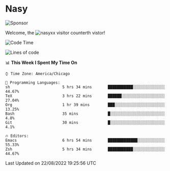 # Nasy

<!--
<p align="center">
<img height="200" src="https://github-readme-stats.vercel.app/api?username=nasyxx&count_private=true&show_icons=true&theme=dracula&include_all_commits=true"/>
<img height="200" src="https://github-readme-stats.vercel.app/api/top-langs/?username=nasyxx&theme=dracula&hide=html,jupyter+notebook&count_private=true&show_icons=true"/>
</p>

  
----------------
-->

![Sponsor](https://img.shields.io/static/v1.svg?label=Sponsor&message=%E2%9D%A4&logo=GitHub&style=flat&color=pink)
 
Welcome, the ![nasyxx visitor counter](https://count.getloli.com/get/@nasyxx?theme=rule34)th vistor!
 
<!--START_SECTION:waka-->
![Code Time](http://img.shields.io/badge/Code%20Time-2%2C567%20hrs%2051%20mins-blue)

![Lines of code](https://img.shields.io/badge/From%20Hello%20World%20I%27ve%20Written-5%20Million%20lines%20of%20code-blue)

📊 **This Week I Spent My Time On** 

```text
⌚︎ Time Zone: America/Chicago

💬 Programming Languages: 
sh                       5 hrs 34 mins       ███████████░░░░░░░░░░░░░░   44.67% 
TeX                      3 hrs 22 mins       ██████░░░░░░░░░░░░░░░░░░░   27.04% 
Org                      1 hr 39 mins        ███░░░░░░░░░░░░░░░░░░░░░░   13.25% 
Bash                     35 mins             █░░░░░░░░░░░░░░░░░░░░░░░░   4.8% 
Git                      30 mins             █░░░░░░░░░░░░░░░░░░░░░░░░   4.1%

🔥 Editors: 
Emacs                    6 hrs 54 mins       █████████████░░░░░░░░░░░░   55.33% 
Zsh                      5 hrs 34 mins       ███████████░░░░░░░░░░░░░░   44.67%

```


 Last Updated on 22/08/2022 19:25:56 UTC
<!--END_SECTION:waka-->

<!-- ![visitors](https://visitor-badge.laobi.icu/badge?page_id=nasyxx.nasyxx) -->
